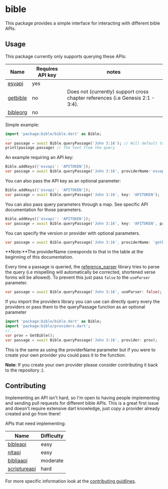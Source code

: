 # bible
This package provides a simple interface for interacting with different bible APIs.

## Usage
This package currently only supports querying these APIs:

| Name | Requires API key| notes |
| ----- | --------- | ---- |
| [esvapi](https://api.esv.org/) | yes |	|
| [getbible](https://getbible.net/api) | no |Does not (currently) support cross chapter references (i.e Genesis 2:1 - 3:4). |
| [bibleorg](https://labs.bible.org/api_web_service) | no |	 |

Simple example:

```dart
import 'package:bible/bible.dart' as Bible;
...
var passage = await Bible.queryPassage('John 3:16'); // Will default to the GetBible API
print(passage.passage) // The text from the query
```
An example requiring an API key:

```dart
Bible.addKeys({'esvapi': 'APITOKEN'});
var passage = await Bible.queryPassage('John 3:16', providerName:'esvapi');
```
You can also pass the API key as an optional parameter:

```dart
Bible.addKeys({'esvapi': 'APITOKEN'});
var passage = await Bible.queryPassage('John 3:16', key: 'APITOKEN');
```
You can also pass query parameters through a map. See specific API documentation for those parameters.
```dart
Bible.addKeys({'esvapi': 'APITOKEN'});
var passage = await Bible.queryPassage('John 3:16', key: 'APITOKEN', parameters: {'Map': 'of params'});
```
You can specify the version or provider with optional parameters.
```dart
var passage = await Bible.queryPassage('John 3:16', providerName: 'getbible', version: 'asv');
```
**Note:**The providerName coresponds to that in the table at the beginning of this documentation.

Every time a passage is queried, the [reference_parser](https://pub.dev/packages/reference_parser) library tries to
parse the query (i.e mispelling will automatically be corrected, shortened verse forms will be allowed). To prevent
this just pass `false` to the `useParser` parameter.

```dart
var passage = await Bible.queryPassage('John 3:16', useParser: false);
```

If you import the providers library you can use can directly query every the providers or pass them
to the queryPassage function as an optional parameter
```dart
import 'package:bible/bible.dart' as Bible;
import 'package:bible/providers.dart';
//...
var prov = GetBible();
var passage = await Bible.queryPassage('John 3:16', provider: prov);
```
This is the same as using the providerName parameter but if you were to create
your own provider you could pass it to the function.

**Note**: If you create your own provider please consider contributing it back to the repository :).

## Contributing
Implementing an API isn't hard, so I'm open to having people implementing and sending pull requests
for different bible APIs. This is a great first issue and doesn't require extensive dart knowledge, just copy a provider already created and go from there!

APIs that need implementing:


| Name |  Difficulty|
| ----- | --------- |
| [bibleapi](https://bible-api.com/) | easy |
| [nltapi](https://api.nlt.to/) | easy |
| [bibliaapi](https://bibliaapi.com/docs/) | moderate |
| [scriptureapi](https://scripture.api.bible/) | hard |

For more specific information look at the [contributing guidlines](CONTRIBUTING.md).
